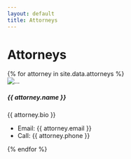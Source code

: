 ```yaml
---
layout: default
title: Attorneys
---
```


# Attorneys
<div class="card-deck">
	{% for attorney in site.data.attorneys %}
		  <div class="card my-3" style="min-width: 60%;">
		    	<img src="assets/images/{{ attorney.picture }}" class="card-img" alt="...">
		  		<div class="card-body">
		  			<h5 class="card-title">{{ attorney.name }}</h5>
		  			<p class="card-text">{{ attorney.bio }}</p>
		  		</div>
				<ul class="list-group list-group-flush">
				    <li class="list-group-item">Email: {{ attorney.email }}</li>
				    <li class="list-group-item">Call: {{ attorney.phone }}</li>
				</ul>
		  </div>
	{% endfor %}
</div>	
